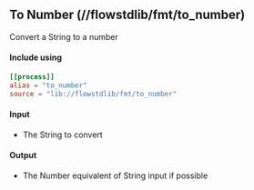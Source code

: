 ## To Number (//flowstdlib/fmt/to_number)
Convert a String to a number

#### Include using
```toml
[[process]]
alias = "to_number"
source = "lib://flowstdlib/fmt/to_number"
```

#### Input
* The String to convert

#### Output
* The Number equivalent of String input if possible